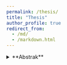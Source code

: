 ```yaml
---
permalink: /thesis/
title: "Thesis"
author_profile: true
redirect_from: 
  - /md/
  - /markdown.html
---
```


<details>
  <summary> **Abstrak** </summary>
  Controlled Source Audio-frequency Magnetotellurics (CSAMT) adalah metode geofisika yang memanfaatkan sumber sinyal elektromagnetik buatan untuk memperkirakan struktur resistivitas bawah permukaan. Pemodelan inversi satu-dimensi (1D) data CSAMT bersifat non-linear dan solusinya dapat diperkirakan dengan menggunakan algoritma optimasi global. Particle Swarm Optimization (PSO) dan Grey Wolf Optimizer (GWO) merupakan algoritma optimasi global berbasis populasi dengan formulasi matematika sederhana dan mudah diterapkan. Penggunaan algoritma PSO dan GWO secara hibrid (disebut PSO-GWO) dapat meningkatkan kemampuan konvergensi pada solusi global. Penelitian ini menerapkan algoritma hibrid PSO-GWO untuk pemodelan inversi 1D data CSAMT. Pengujian dilakukan menggunakan data sintetik CSAMT dari model bumi 3-lapisan, 4-lapisan, dan 5-lapisan untuk mengetahui performa algoritma yang digunakan. Hasil pengujian menunjukkan bahwa algoritma hibrid PSO-GWO memiliki performa yang baik dalam mendapatkan misfit yang minimum dibandingkan dengan PSO dan GWO standar. Algoritma hibrid PSO-GWO juga diterapkan pada data lapangan CSAMT untuk eksplorasi zona mineralisasi emas di daerah Cibaliung, Provinsi Banten, Indonesia. Algoritma tersebut mampu merekonstruksi model resistivitas dengan sangat baik yang dibuktikan dengan hasil inversi data menggunakan perangkat lunak inversi dua-dimensi (2D) Magnetotelurik. Model yang dihasilkan juga sesuai dengan informasi geologi daerah penelitian.
  Kata kunci: Controlled Source Audio-frequency Magnetotellurics, inversi non-linier, Particle Swarm Optimization, Grey Wolf Optimizer, algoritma hibrid

</details>
